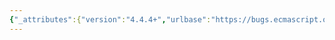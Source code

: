 ```yaml
---
{"_attributes":{"version":"4.4.4+","urlbase":"https://bugs.ecmascript.org/","maintainer":"dherman@mozilla.com"},"bug":{"bug_id":2326,"creation_ts":"2013-11-21 03:15:00 -0800","short_desc":"14.6.2.2: ConditionalExpression does not propagate tail-call test and wrong return type","delta_ts":"2014-04-06 11:30:16 -0700","product":"Draft for 6th Edition","component":"technical issue","version":"Rev 21: November 8, 2013 Draft","rep_platform":"All","op_sys":"All","bug_status":"RESOLVED","resolution":"FIXED","priority":"Normal","bug_severity":"normal","everconfirmed":true,"reporter":{"uid":"andrebargull","name":"André Bargull"},"assigned_to":{"uid":"allen","name":"Allen Wirfs-Brock"},"long_desc":[{"commentid":6849,"comment_count":0,"who":{"uid":"andrebargull","name":"André Bargull"},"bug_when":"2013-11-21 03:15:21 -0800","thetext":"The production \"AssignmentExpression: ConditionalExpression\" currently returns `false`, remove this production from the list in the first production rule set.\n\n\nThe production:\n> CallExpression :\n>   MemberExpression Arguments\n>   super Arguments\n>   CallExpression Arguments\n>   CallExpression TemplateLiteral\n\nCurrently returns `undefined` in step 2 instead of `false`."},{"commentid":7359,"comment_count":1,"who":{"uid":"allen","name":"Allen Wirfs-Brock"},"bug_when":"2014-02-17 16:10:55 -0800","thetext":"fixed in rev23 editor's draft"},{"commentid":7551,"comment_count":2,"who":{"uid":"allen","name":"Allen Wirfs-Brock"},"bug_when":"2014-04-06 11:30:16 -0700","thetext":"fixed in rev23 draft"}]}}
---
```

